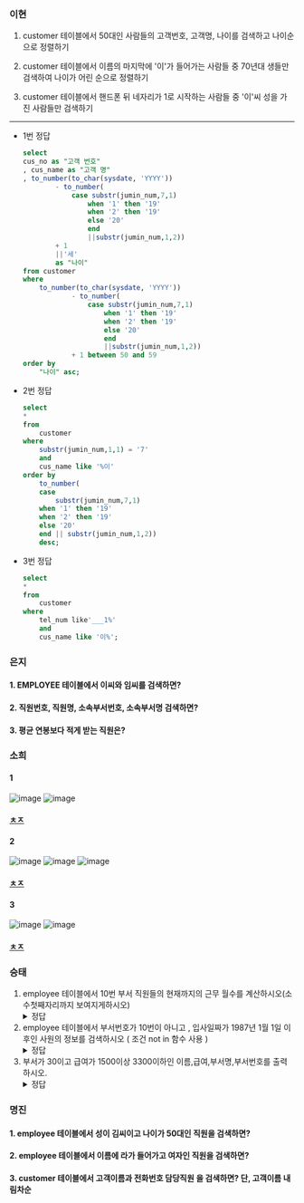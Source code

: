 ### 이현
1. customer 테이블에서 50대인 사람들의 고객번호, 고객명, 나이를 검색하고 나이순으로 정렬하기


2. customer 테이블에서 이름의 마지막에 '이'가 들어가는 사람들 중 70년대 생들만 검색하여 나이가 어린 순으로 정렬하기

    
3. customer 테이블에서 핸드폰 뒤 네자리가 1로 시작하는 사람들 중 '이'씨 성을 가진 사람들만 검색하기

---
- 1번 정답
    ```sql
    select
	cus_no as "고객 번호"
	, cus_name as "고객 명"
	, to_number(to_char(sysdate, 'YYYY'))
			- to_number(
				case substr(jumin_num,7,1)
					when '1' then '19'
					when '2' then '19'
					else '20'
					end
					||substr(jumin_num,1,2))
			+ 1
			||'세'
			as "나이"
    from customer
    where 
        to_number(to_char(sysdate, 'YYYY'))
                - to_number(
                    case substr(jumin_num,7,1)
                        when '1' then '19'
                        when '2' then '19'
                        else '20'
                        end
                        ||substr(jumin_num,1,2))
                + 1 between 50 and 59
    order by
	    "나이" asc;
    ```
    
- 2번 정답
    ```sql
    select
    *
    from 
        customer
    where
        substr(jumin_num,1,1) = '7'
        and 
        cus_name like '%이'
    order by
        to_number(
        case 
            substr(jumin_num,7,1)
        when '1' then '19'
        when '2' then '19'
        else '20'
        end || substr(jumin_num,1,2))
        desc;
    ```
- 3번 정답
    ```sql
    select
    *
    from
        customer                 
    where
        tel_num like'___1%'
        and
        cus_name like '이%';
    ```


### 은지
#### 1. EMPLOYEE 테이블에서 이씨와 임씨를 검색하면?

#### 2. 직원번호, 직원명, 소속부서번호, 소속부서명 검색하면?

#### 3. 평균 연봉보다 적게 받는 직원은?


### 소희
#### 1
![image](https://user-images.githubusercontent.com/82145134/122661998-a1052500-d1ca-11eb-857e-5c4257f8bf54.png)
![image](https://user-images.githubusercontent.com/82145134/122662006-abbfba00-d1ca-11eb-8deb-a7fafad0fc78.png)


#### [ㅊㅈ](https://programmers.co.kr/learn/courses/30/lessons/59408)


#### 2
![image](https://user-images.githubusercontent.com/82145134/122661605-00613600-d1c7-11eb-9cb6-0e77ecd2c430.png)
![image](https://user-images.githubusercontent.com/82145134/122661612-0bb46180-d1c7-11eb-892c-f76442441e5f.png)
![image](https://user-images.githubusercontent.com/82145134/122661616-12db6f80-d1c7-11eb-8762-85428fed5d20.png)


#### [ㅊㅈ](https://programmers.co.kr/learn/courses/30/lessons/59414)



#### 3
![image](https://user-images.githubusercontent.com/82145134/122661931-32c06280-d1ca-11eb-9c51-f3fcc5dbf8b7.png)
![image](https://user-images.githubusercontent.com/82145134/122661937-3b189d80-d1ca-11eb-969f-d10a7828eb1d.png)

#### [ㅊㅈ](https://programmers.co.kr/learn/courses/30/lessons/59410)


### 승태
1. employee 테이블에서 10번 부서 직원들의 현재까지의 근무 월수를 계산하시오(소수첫째자리까지 보여지게하시오)
   <details>
   <summary> 정답 </summary>
   <div markdown= "1">
   select sysdate-hire_date from employee where dep_no=10
   </div>
   </details>
2. employee 테이블에서 부서번호가 10번이 아니고 , 입사일짜가 1987년 1월 1일 이후인 사원의 정보를 검색하시오 ( 조건 not in 함수 사용 )
	<details>
	   <summary> 정답 </summary>
	   <div markdown= "2">
	   select * from employee where to_char(hire_date,'yyyy-mm-dd')>='19870101' and dep_no not in(10)
	   </div>
	   </details>
3. 부서가 30이고 급여가 1500이상 3300이하인 이름,급여,부서명,부서번호를 출력하시오.
	<details>
	   <summary> 정답 </summary>
	   <div markdown= "3">
	   select 
		 e.emp_name
		 ,e.salary
		 ,d.dep_name
		 ,d.dep_no
	  from
		 employee e , dept d
	  where 
		 d.dep_no=30 and e.salary between 1500 and 3300
	   </div>
	   </details>
	   

### 명진
#### 1. employee 테이블에서 성이 김씨이고 나이가 50대인 직원을 검색하면?

#### 2. employee 테이블에서 이름에 라가 들어가고 여자인 직원을 검색하면?

#### 3. customer 테이블에서 고객이름과 전화번호 담당직원 을 검색하면? 단, 고객이름 내림차순






